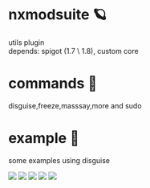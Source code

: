 # nxmodsuite 🪐

utils plugin <br />
depends: spigot (1.7 \ 1.8), custom core

# commands 💫

disguise,freeze,masssay,more and sudo

# example 🌈

some examples using disguise

[![](https://i.imgur.com/OpzBjd6.png)](https://i.imgur.com/OpzBjd6.png)
[![](https://i.imgur.com/cjtpQMg.png)](https://i.imgur.com/cjtpQMg.png)
[![](https://i.imgur.com/KHSmgiH.png)](https://i.imgur.com/KHSmgiH.png)
[![](https://i.imgur.com/aJniYoX.png)](https://i.imgur.com/aJniYoX.png)
[![](https://i.imgur.com/ZHRwtQy.png)](https://i.imgur.com/ZHRwtQy.png)
